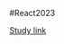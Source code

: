 #React2023
<div>
  <a href="https://livelikesloth.tistory.com/category/study/React">Study link</a>
</div>
